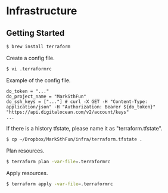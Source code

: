 # Infrastructure

## Getting Started

```bash
$ brew install terraform
```

Create a config file.

```bash
$ vi .terraformrc 
```

Example of the config file.

```
do_token = "..."
do_project_name = "MarkSthFun"
do_ssh_keys = ["..."] # curl -X GET -H "Content-Type: application/json" -H "Authorization: Bearer ${do_token}" "https://api.digitalocean.com/v2/account/keys"
...
```

If there is a history tfstate, please name it as "terraform.tfstate".

```bash
$ cp ~/Dropbox/MarkSthFun/infra/terraform.tfstate .
```

Plan resources.

```bash
$ terraform plan -var-file=.terraformrc
```

Apply resources.

```bash
$ terraform apply -var-file=.terraformrc
```
